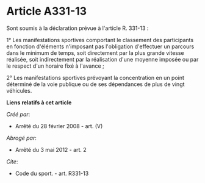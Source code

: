 # Article A331-13

Sont soumis à la déclaration prévue à l'article R. 331-13 : 

1° Les manifestations sportives comportant le classement des participants en fonction d'éléments n'imposant pas l'obligation
d'effectuer un parcours dans le minimum de temps, soit directement par la plus grande vitesse réalisée, soit indirectement
par la réalisation d'une moyenne imposée ou par le respect d'un horaire fixé à l'avance ; 

2° Les manifestations sportives prévoyant la concentration en un point déterminé de la voie publique ou de ses dépendances de
plus de vingt véhicules.

**Liens relatifs à cet article**

_Créé par_:

  - Arrêté du 28 février 2008 - art. (V)

_Abrogé par_:

  - Arrêté du 3 mai 2012 - art. 2

_Cite_:

  - Code du sport. - art. R331-13
